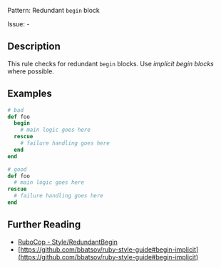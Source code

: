 Pattern: Redundant `begin` block

Issue: -

## Description

This rule checks for redundant `begin` blocks. Use _implicit begin blocks_ where possible.

## Examples

```ruby
# bad
def foo
  begin
    # main logic goes here
  rescue
    # failure handling goes here
  end
end

# good
def foo
  # main logic goes here
rescue
  # failure handling goes here
end
```

## Further Reading

* [RuboCop - Style/RedundantBegin](https://docs.rubocop.org/rubocop/cops_style.html#styleredundantbegin)
* [https://github.com/bbatsov/ruby-style-guide#begin-implicit](https://github.com/bbatsov/ruby-style-guide#begin-implicit)
